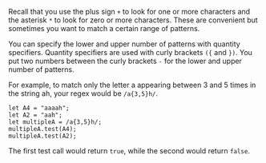 Recall that you use the plus sign `+` to look for one or more characters and the asterisk `*` to look for zero or more characters.
These are convenient but sometimes you want to match a certain range of patterns.

You can specify the lower and upper number of patterns with quantity specifiers. Quantity specifiers are used with curly brackets `({`
and `})`. You put two numbers between the curly brackets `-` for the lower and upper number of patterns.

For example, to match only the letter a appearing between 3 and 5 times in the string ah, your regex would be `/a{3,5}h/`.

```
let A4 = "aaaah";
let A2 = "aah";
let multipleA = /a{3,5}h/;
multipleA.test(A4);
multipleA.test(A2);
```

The first test call would return `true`, while the second would return `false`.